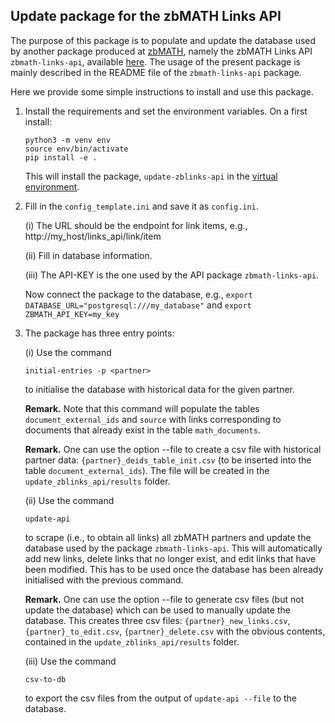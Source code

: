 ## Update package for the zbMATH Links API

The purpose of this package is to populate and update the database used by another package produced at [zbMATH](https://zbmath.org/), namely the zbMATH Links API `zbmath-links-api`, available [here](https://github.com/zbMATHOpen/linksApi).
The usage of the present package is mainly described in the README file of the `zbmath-links-api` package.

Here we provide some simple instructions to install and use this package.

1) Install the requirements and set the environment variables.
On a first install:

    ```
    python3 -m venv env
    source env/bin/activate
    pip install -e .
    ```

    This will install the package, `update-zblinks-api` in the [virtual environment](https://docs.python.org/3/tutorial/venv.html).


2) Fill in the `config_template.ini` and save it as `config.ini`.

    (i) The URL should be the endpoint for link items, e.g.,
    http://my_host/links_api/link/item

    (ii) Fill in database information.

    (iii) The API-KEY is the one used by the API package `zbmath-links-api`.
    
    Now connect the package to the database, e.g., `export DATABASE_URL="postgresql:///my_database"` and `export  ZBMATH_API_KEY=my_key`


3) The package has three entry points:

    (i) Use the command

   ```
   initial-entries -p <partner>
   ```

   to initialise the database with historical data for the given partner. 
   
   **Remark.** Note that this command will populate the tables `document_external_ids` and `source` with links corresponding to documents that already exist  in the table `math_documents`. 

   **Remark.**  One can use  the option --file to create a csv file with historical partner data: `{partner}_deids_table_init.csv` (to be inserted into the table `document_external_ids`).
   The file will be created in the `update_zblinks_api/results` folder.

    (ii) Use the command 

    ```
    update-api
    ```
    
    to scrape (i.e., to obtain all links) all zbMATH partners and update the database used by the package `zbmath-links-api`.
    This will automatically add new links, delete links that no longer exist, and edit links that have been modified. 
    This has to be used once the database has been already initialised with the previous command.

    **Remark.** One can use  the option --file to generate csv files (but not update the database) which can be used to manually update the database.
This creates three csv files: `{partner}_new_links.csv`, `{partner}_to_edit.csv`, `{partner}_delete.csv` with the obvious contents, contained in the `update_zblinks_api/results` folder.


   (iii) Use the command

   ```
   csv-to-db
   ```

   to export the csv files from the output of `update-api --file`  to the database.

